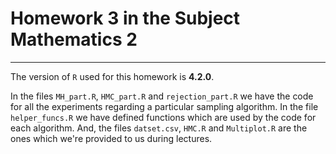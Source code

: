 # Homework 3 in the Subject Mathematics 2

----

The version of ```R``` used for this homework is **4.2.0**.

In the files ```MH_part.R```, ```HMC_part.R``` and ```rejection_part.R``` we have the code
for all the experiments regarding a particular sampling algorithm. In the file ```helper_funcs.R```
we have defined functions which are used by the code for each algorithm. And, the files ```datset.csv```, ```HMC.R``` 
and ```Multiplot.R``` are the ones which we're provided to us during lectures.  
